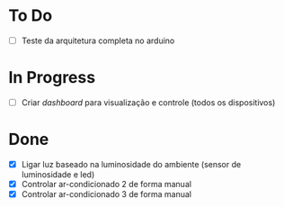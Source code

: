 # To Do

- [ ] Teste da arquitetura completa no arduino

# In Progress

- [ ] Criar _dashboard_ para visualização e controle (todos os dispositivos)

# Done

- [x] Ligar luz baseado na luminosidade do ambiente (sensor de luminosidade e led)
- [x] Controlar ar-condicionado 2 de forma manual
- [x] Controlar ar-condicionado 3 de forma manual
